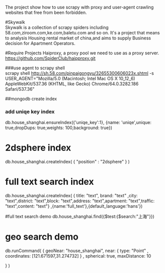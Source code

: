 The project show how to use scrapy with proxy and user-agent crawling websites that free from been forbidden.

#Skywalk  
Skywalk is a collection of scrapy spiders including 58.com,ziroom.com,ke.com,baletu.com and so on. It's a project that means to analysis Housing rental market of china,and aims to supply Business decision for Apartment Operators.

#Require Projects
Haiproxy, a proxy pool we need to use as a proxy server.
https://github.com/SpiderClub/haipproxy.git

###use agent to scrapy shell  
scrapy shell http://sh.58.com/pinpaigongyu/32655300606023x.shtml -s USER_AGENT="Mozilla/5.0 (Macintosh; Intel Mac OS X 10_12_6) AppleWebKit/537.36 (KHTML, like Gecko) Chrome/64.0.3282.186 Safari/537.36"

##mongodb create index
### add uniqe key index
db.house_shanghai.ensureIndex({'uniqe_key':1}, {name: 'uniqe',unique: true,dropDups: true,weights: 100,background: true})  

# 2dsphere index
db.house_shanghai.createIndex( { "position" : "2dsphere" } )  


# full text search index
db.house_shanghai.createIndex( { title: "text", brand: "text" ,city: "text",district: "text",block: "text",address: "text",apartment: "text",traffic: "text",content: "text"} ,{name:'full_text'},{default_language:'hans'})  

#full text search demo
db.house_shanghai.find({$test:{$search:"上海"}})  

# geo search demo  
db.runCommand( {
   geoNear: "house_shanghai",
   near: { type: "Point" , coordinates: [121.671597,31.274732] } ,
   spherical: true,
   maxDistance: 10

} )